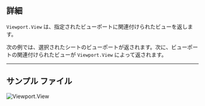 ## 詳細
`Viewport.View` は、指定されたビューポートに関連付けられたビューを返します。

次の例では、選択されたシートのビューポートが返されます。次に、ビューポートの関連付けられたビューが `Viewport.View` によって返されます。
___
## サンプル ファイル

![Viewport.View](./Revit.Elements.Viewport.View_img.jpg)
